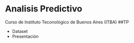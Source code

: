 # Analisis Predictivo
Curso de Instituto Teconológico de Buenos Aires (ITBA)
##TP
+ Dataset
+ Presentación

